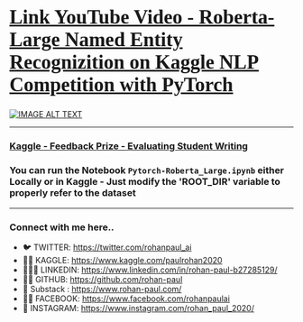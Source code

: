 <a href="https://www.youtube.com/watch?v=6X0xfXMKCjM&list=PLxqBkZuBynVQEvXfJpq3smfuKq3AiNW-N&index=29&ab_channel=Rohan-Paul-AI"><h1 style="font-size:250%; font-family:cursive; color:#ff6666;"><b>Link YouTube Video - Roberta-Large Named Entity Recognizition on Kaggle NLP Competition with PyTorch</b></h1></a>

[![IMAGE ALT TEXT](https://imgur.com/W6xP1PF.png)](https://www.youtube.com/watch?v=6X0xfXMKCjM&list=PLxqBkZuBynVQEvXfJpq3smfuKq3AiNW-N&index=29&ab_channel=Rohan-Paul-AI "")

---------------------

### [Kaggle - Feedback Prize - Evaluating Student Writing](https://www.kaggle.com/competitions/feedback-prize-2021)

### You can run the Notebook `Pytorch-Roberta_Large.ipynb`  either Locally or in Kaggle - Just modify the 'ROOT_DIR' variable to properly refer to the dataset

--------------

### Connect with me here..

- 🐦 TWITTER: https://twitter.com/rohanpaul_ai
- ​👨‍🔧​ KAGGLE: https://www.kaggle.com/paulrohan2020
- 👨🏻‍💼 LINKEDIN: https://www.linkedin.com/in/rohan-paul-b27285129/
- 👨‍💻 GITHUB: https://github.com/rohan-paul
- 🤖 Substack : https://www.rohan-paul.com/
- 🧑‍🦰 FACEBOOK: https://www.facebook.com/rohanpaulai
- 📸 INSTAGRAM: https://www.instagram.com/rohan_paul_2020/